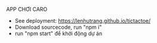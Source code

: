 APP CHƠI CARO

- See deployment: https://lenhutrang.github.io/tictactoe/
- Download sourcecode, run "npm i"
- run "npm start" để khởi động dự án
